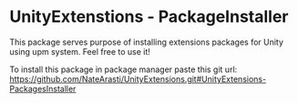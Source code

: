 # UnityExtenstions - PackageInstaller

This package serves purpose of installing extensions packages for Unity using upm system. Feel free to use it!

To install this package in package manager paste this git url: https://github.com/NateArasti/UnityExtensions.git#UnityExtensions-PackagesInstaller
